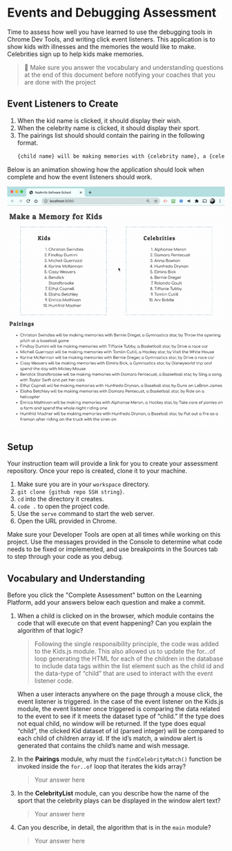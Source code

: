 # Events and Debugging Assessment

Time to assess how well you have learned to use the debugging tools in Chrome Dev Tools, and writing click event listeners. This application is to show kids with illnesses and the memories the would like to make. Celebrities sign up to help kids make memories.

> 🧨 Make sure you answer the vocabulary and understanding questions at the end of this document before notifying your coaches that you are done with the project

## Event Listeners to Create

1. When the kid name is clicked, it should display their wish.
1. When the celebrity name is clicked, it should display their sport.
1. The pairings list should should contain the pairing in the following format.
    ```html
    {child name} will be making memories with {celebrity name}, a {celebrity sport} star, by {child wish}
    ```

Below is an animation showing how the application should look when complete and how the event listeners should work.

<img src="./images/debugging-events-assessment.gif" width="700px">

## Setup

Your instruction team will provide a link for you to create your assessment repository. Once your repo is created, clone it to your machine.

1. Make sure you are in your `workspace` directory.
1. `git clone {github repo SSH string}`.
1. `cd` into the directory it creates.
1. `code .` to open the project code.
1. Use the `serve` command to start the web server.
1. Open the URL provided in Chrome.

Make sure your Developer Tools are open at all times while working on this project. Use the messages provided in the Console to determine what code needs to be fixed or implemented, and use breakpoints in the Sources tab to step through your code as you debug.

## Vocabulary and Understanding

Before you click the "Complete Assessment" button on the Learning Platform, add your answers below each question and make a commit.

1. When a child is clicked on in the browser, which module contains the code that will execute on that event happening? Can you explain the algorithm of that logic?
   > Following the single responsibility principle, the code was added to the Kids.js module. This also allowed us to update the for…of loop generating the HTML for each of the children in the database to include data tags within the list element such as the child id and the data-type of “child” that are used to interact with the event listener code. 
   
   When a user interacts anywhere on the page through a mouse click, the event listener is triggered. In the case of the event listener on the Kids.js module, the event listener once triggered is comparing the data related to the event to see if it meets the dataset type of “child.” If the type does not equal child, no window will be returned. If the type does equal “child”,  the clicked Kid dataset of id (parsed integer) will be compared to each child of children array id. If the id’s match, a window alert is generated that contains the child’s name and wish message.

2. In the **Pairings** module, why must the `findCelebrityMatch()` function be invoked inside the `for..of` loop that iterates the kids array?
   > Your answer here
3. In the **CelebrityList** module, can you describe how the name of the sport that the celebrity plays can be displayed in the window alert text?
   > Your answer here
4. Can you describe, in detail, the algorithm that is in the `main` module?
   > Your answer here
